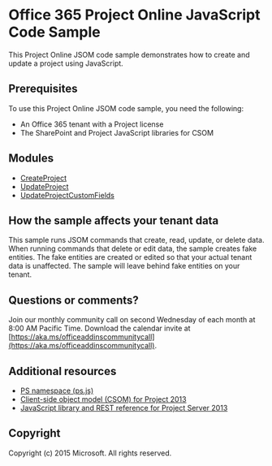 # Office 365 Project Online JavaScript Code Sample

This Project Online JSOM code sample demonstrates how to create and update a project using JavaScript.

## Prerequisites

To use this Project Online JSOM code sample, you need the following:
* An Office 365 tenant with a Project license
* The SharePoint and Project JavaScript libraries for CSOM

## Modules
* [CreateProject](/O365-Project-Online-JavaScript-Samples/createproject.js)
* [UpdateProject](/O365-Project-Online-JavaScript-Samples/updateproject.js)
* [UpdateProjectCustomFields](/O365-Project-Online-JavaScript-Samples/updateprojectcustomfieldvalues.js)

## How the sample affects your tenant data
This sample runs JSOM commands that create, read, update, or delete data. When running commands that delete or edit data, the sample creates fake entities. The fake entities are created or edited so that your actual tenant data is unaffected. The sample will leave behind fake entities on your tenant.

## Questions or comments?

Join our monthly community call on second Wednesday of each month at 8:00 AM Pacific Time. Download the calendar invite at [https://aka.ms/officeaddinscommunitycall](https://aka.ms/officeaddinscommunitycall).

## Additional resources
* [PS namespace (ps.js)](https://docs.microsoft.com/previous-versions/office/project-javascript-api/jj669820(v=office.15))
* [Client-side object model (CSOM) for Project 2013](https://docs.microsoft.com/office/client-developer/project/client-side-object-model-csom-for-project-2013)
* [JavaScript library and REST reference for Project Server 2013](https://docs.microsoft.com/en-us/previous-versions/office/project-javascript-api/jj712612(v=office.15))

## Copyright
Copyright (c) 2015 Microsoft. All rights reserved.
